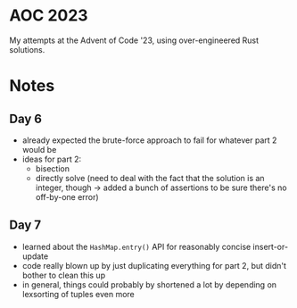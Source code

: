 # AOC 2023

My attempts at the Advent of Code '23, using over-engineered Rust solutions.


# Notes

## Day 6
- already expected the brute-force approach to fail for whatever part 2 would be
- ideas for part 2:
    - bisection
    - directly solve (need to deal with the fact that the solution is an integer, though -> added a bunch of assertions to be sure there's no off-by-one error)

## Day 7
- learned about the `HashMap.entry()` API for reasonably concise insert-or-update
- code really blown up by just duplicating everything for part 2, but didn't bother to clean this up
- in general, things could probably by shortened a lot by depending on lexsorting of tuples even more
